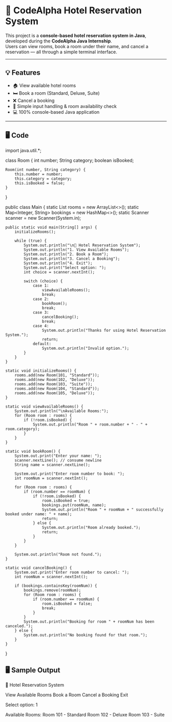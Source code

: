 # 🏨 CodeAlpha Hotel Reservation System

This project is a **console-based hotel reservation system in Java**, developed during the **CodeAlpha Java Internship**.  
Users can view rooms, book a room under their name, and cancel a reservation — all through a simple terminal interface.

---

## 💡 Features

- 🏠 View available hotel rooms
- 🛏️ Book a room (Standard, Deluxe, Suite)
- ❌ Cancel a booking
- 🧠 Simple input handling & room availability check
- 💻 100% console-based Java application

---

## 🖥️ Code
import java.util.*;

class Room {
    int number;
    String category;
    boolean isBooked;

    Room(int number, String category) {
        this.number = number;
        this.category = category;
        this.isBooked = false;
    }
}

public class Main {
    static List<Room> rooms = new ArrayList<>();
    static Map<Integer, String> bookings = new HashMap<>();
    static Scanner scanner = new Scanner(System.in);

    public static void main(String[] args) {
        initializeRooms();

        while (true) {
            System.out.println("\n🏨 Hotel Reservation System");
            System.out.println("1. View Available Rooms");
            System.out.println("2. Book a Room");
            System.out.println("3. Cancel a Booking");
            System.out.println("4. Exit");
            System.out.print("Select option: ");
            int choice = scanner.nextInt();

            switch (choice) {
                case 1:
                    viewAvailableRooms();
                    break;
                case 2:
                    bookRoom();
                    break;
                case 3:
                    cancelBooking();
                    break;
                case 4:
                    System.out.println("Thanks for using Hotel Reservation System.");
                    return;
                default:
                    System.out.println("Invalid option.");
            }
        }
    }

    static void initializeRooms() {
        rooms.add(new Room(101, "Standard"));
        rooms.add(new Room(102, "Deluxe"));
        rooms.add(new Room(103, "Suite"));
        rooms.add(new Room(104, "Standard"));
        rooms.add(new Room(105, "Deluxe"));
    }

    static void viewAvailableRooms() {
        System.out.println("\nAvailable Rooms:");
        for (Room room : rooms) {
            if (!room.isBooked) {
                System.out.println("Room " + room.number + " - " + room.category);
            }
        }
    }

    static void bookRoom() {
        System.out.print("Enter your name: ");
        scanner.nextLine(); // consume newline
        String name = scanner.nextLine();

        System.out.print("Enter room number to book: ");
        int roomNum = scanner.nextInt();

        for (Room room : rooms) {
            if (room.number == roomNum) {
                if (!room.isBooked) {
                    room.isBooked = true;
                    bookings.put(roomNum, name);
                    System.out.println("Room " + roomNum + " successfully booked under name: " + name);
                    return;
                } else {
                    System.out.println("Room already booked.");
                    return;
                }
            }
        }

        System.out.println("Room not found.");
    }

    static void cancelBooking() {
        System.out.print("Enter room number to cancel: ");
        int roomNum = scanner.nextInt();

        if (bookings.containsKey(roomNum)) {
            bookings.remove(roomNum);
            for (Room room : rooms) {
                if (room.number == roomNum) {
                    room.isBooked = false;
                    break;
                }
            }
            System.out.println("Booking for room " + roomNum has been canceled.");
        } else {
            System.out.println("No booking found for that room.");
        }
    }
}
## 🖥️ Sample Output
🏨 Hotel Reservation System

View Available Rooms
Book a Room
Cancel a Booking
Exit

Select option: 1

Available Rooms:
Room 101 - Standard
Room 102 - Deluxe
Room 103 - Suite

